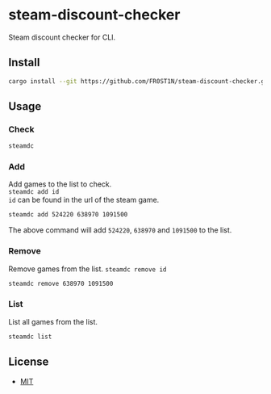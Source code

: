 # steam-discount-checker
Steam discount checker for CLI.

## Install
```bash
cargo install --git https://github.com/FR0ST1N/steam-discount-checker.git
```

## Usage

### Check
```bash
steamdc
```

### Add
Add games to the list to check.  
`steamdc add id`  
`id` can be found in the url of the steam game.
```bash
steamdc add 524220 638970 1091500
```
The above command will add `524220`, `638970` and `1091500` to the list.

### Remove
Remove games from the list.
`steamdc remove id`
```bash
steamdc remove 638970 1091500
```

### List
List all games from the list.
```bash
steamdc list
```

## License
- [MIT](LICENSE)

